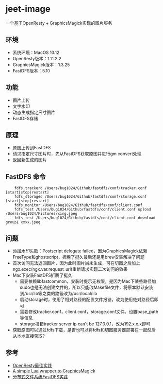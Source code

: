 # jeet-image
一个基于OpenResty + GraphicsMagick实现的图片服务

## 环境
 - 系统环境：MacOS 10.12
 - OpenResty版本：1.11.2.2
 - GraphicsMagick版本：1.3.25
 - FastDFS版本：5.10

## 功能
 - 图片上传
 - 文字水印
 - 动态生成指定尺寸图片
 - FastDFS存储

## 原理
 - 原图上传到FastDFS
 - 请求指定尺寸图片时，先从FastDFS获取原图并进行gm convert处理
 - 返回新生成的图片

## FastDFS 命令
```shell
    fdfs_trackerd /Users/bug1024/Github/fastdfs/conf/tracker.conf [start|stop|restart]
    fdfs_storaged /Users/bug1024/Github/fastdfs/conf/storage.conf [start|stop|restart]
    fdfs_monitor /Users/bug1024/Github/fastdfs/conf/client.conf
    fdfs_test /Users/bug1024/Github/fastdfs/conf/client.conf upload /Users/bug1024/Pictures/xing.jpeg
    fdfs_test /Users/bug1024/Github/fastdfs/conf/client.conf download group1 xxxx.jpeg
```

## 问题
 - 添加水印失败：Postscript delegate failed，因为GraphicsMagick依赖FreeType和ghostscript，折腾了挺久最后还是用brew安装解决了问题
 - 首次访问无法返回图片，因为此时图片尚未生成，可在切图之后加上ngx.exec(ngx.var.request_uri)重新请求实现二次访问的效果
 - Mac下安装FastDFS折腾了挺久
    * 需要依赖libfastcommon，安装时提示无权限，是因为Mac下某些路径加sudo也是无法创建文件的，所以只能改Makefile文件，将原本默认安装到/usr/lib等之类的路径改为/usr/local/lib
    * 启动storage时，使用了相对路径的配置文件报错，改为使用绝对路径后即可
    * 需要修改tracker.conf，client.conf，storage.conf文件，设置base_path等信息
    * storage报错tracker server ip can't be 127.0.0.1，改为192.x.x.x即可
 - 获取原图可以通过fdfs下载，是否也可以将fdfs和切图服务器部署在一起然后从本地直接获取?

## 参考
 - [OpenResty最佳实践](https://moonbingbing.gitbooks.io/openresty-best-practices/content/lua/brief.html)
 - [A simple Lua wrapper to GraphicsMagick](https://github.com/clementfarabet/graphicsmagick)
 - [分布式文件系统FastDFS实践](https://t.hao0.me/storage/2016/05/10/fastdfs-practice.html)
